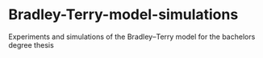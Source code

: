 # Bradley-Terry-model-simulations
Experiments and simulations of the Bradley–Terry model for the bachelors degree thesis
